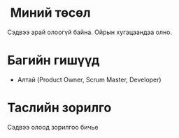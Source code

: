 #  Миний төсөл
Сэдвээ арай олоогүй байна. Ойрын хугацаандаа олно.

# Багийн гишүүд
- Алтай (Product Owner, Scrum Master, Developer)

# Таслийн зорилго
Сэдвээ олоод зорилгоо бичье
